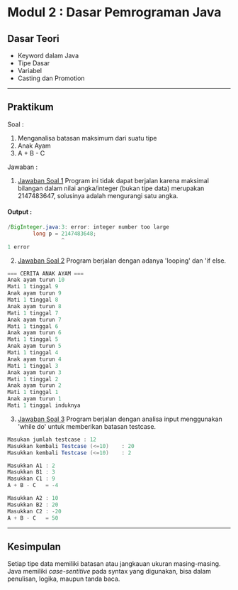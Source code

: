 # Modul 2 : Dasar Pemrograman Java

## Dasar Teori
* Keyword dalam Java
* Tipe Dasar
* Variabel
* Casting dan Promotion

<hr>

## Praktikum
Soal : 
1. Menganalisa batasan maksimum dari suatu tipe
2. Anak Ayam
3. A + B - C

Jawaban :
1. [Jawaban Soal 1](https://github.com/HaiNyore/20104099_Rasyid-Ramadhani_S1SEA_Pemrograman2/blob/modul2/src/com/Rasyid/modul2/latihan/BigInteger.java)
Program ini tidak dapat berjalan karena maksimal bilangan dalam nilai angka/integer (bukan tipe data) merupakan 2147483647, solusinya adalah mengurangi satu angka.
#### Output :
```java
/BigInteger.java:3: error: integer number too large
        long p = 2147483648;
                 ^
1 error
```

2. [Jawaban Soal 2](https://github.com/HaiNyore/20104099_Rasyid-Ramadhani_S1SEA_Pemrograman2/blob/modul2/src/com/Rasyid/modul2/latihan/AnakAyam.java)
Program berjalan dengan adanya 'looping' dan 'if else.
```java
=== CERITA ANAK AYAM ===
Anak ayam turun 10
Mati 1 tinggal 9
Anak ayam turun 9
Mati 1 tinggal 8
Anak ayam turun 8
Mati 1 tinggal 7
Anak ayam turun 7
Mati 1 tinggal 6
Anak ayam turun 6
Mati 1 tinggal 5
Anak ayam turun 5
Mati 1 tinggal 4
Anak ayam turun 4
Mati 1 tinggal 3
Anak ayam turun 3
Mati 1 tinggal 2
Anak ayam turun 2
Mati 1 tinggal 1
Anak ayam turun 1
Mati 1 tinggal induknya
```

3. [Jawaban Soal 3](https://github.com/HaiNyore/20104099_Rasyid-Ramadhani_S1SEA_Pemrograman2/blob/modul2/src/com/Rasyid/modul2/latihan/ABC.java)
Program berjalan dengan analisa input menggunakan 'while do' untuk memberikan batasan testcase.
```java
Masukan jumlah testcase	: 12
Masukkan kembali Testcase (<=10)	: 20
Masukkan kembali Testcase (<=10)	: 2

Masukkan A1	: 2
Masukkan B1	: 3
Masukkan C1	: 9
A + B - C	= -4

Masukkan A2	: 10
Masukkan B2	: 20
Masukkan C2	: -20
A + B - C	= 50
```

<hr>

## Kesimpulan
Setiap tipe data memiliki batasan atau jangkauan ukuran masing-masing. Java memiliki _case-sentitive_ pada syntax yang digunakan, bisa dalam penulisan, logika, maupun tanda baca.
